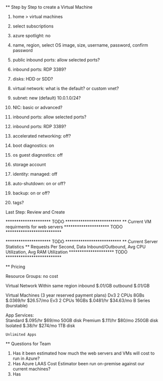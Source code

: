 ** Step by Step to create a Virtual Machine
1. home > virtual machines
2. select subscriptions
3. azure spotlight: no
4. name, region, select OS image, size, username, password, confirm password
5. public inbound ports: allow selected ports?
6. inbound ports: RDP 3389?

7. disks: HDD or SDD?
8. virtual network: what is the default? or custom vnet?
9. subnet: new (default) 10.0.1.0/24?
10. NIC: basic or advanced?
11. inbound ports: allow selected ports?
12. inbound ports: RDP 3389?
13. accelerated networking: off?

14. boot diagnostics: on
15. os guest diagnostics: off
16. storage account
17. identity: managed: off
18. auto-shutdown: on or off?
19. backup: on or off?

20. tags?

Last Step: Review and Create

********************* TODO **************************
** Current VM requirments for web servers
********************* TODO **************************



********************* TODO **************************
** Current Server Statistics
** Requests Per Second, Data Inbound/Outbound, Avg CPU Utilization, Avg RAM Utilization
********************* TODO **************************



** Pricing

Resource Groups: no cost

Virtual Network
	Within same region
		inbound		$.01/GB
		outbound	$.01/GB

Virtual Machines (3 year reserved payment plans)
	Dv3		2 CPUs	8GBs	$.0369/hr	$26.57/mo
	Ev3		2 CPUs	16GBs	$.0481/hr	$34.63/mo
	B Series (burstable)


App Services:	
	Standard	$.095/hr	$69/mo	50GB disk
	Premium		$.111/hr	$80/mo	250GB disk
	Isolated	$.38/hr		$274/mo	1TB	disk
	
	Unlimited Apps

** Questions for Team

1. Has it been estimated how much the web servers and VMs will cost to run in Azure?
2. Has Azure LAAS Cost Estimator been run on-premise against our current machines?
3. Has 



